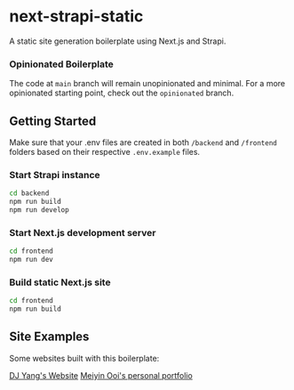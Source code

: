 # next-strapi-static

A static site generation boilerplate using Next.js and Strapi.

### Opinionated Boilerplate

The code at `main` branch will remain unopinionated and minimal. For a more opinionated starting point, check out the `opinionated` branch.

## Getting Started

Make sure that your .env files are created in both `/backend` and `/frontend` folders based on their respective `.env.example` files.

### Start Strapi instance

```bash
cd backend
npm run build
npm run develop
```

### Start Next.js development server

```bash
cd frontend
npm run dev
```

### Build static Next.js site

```bash
cd frontend
npm run build
```

## Site Examples

Some websites built with this boilerplate:

[DJ Yang's Website](https://djyang.netlify.app)
[Meiyin Ooi's personal portfolio](https://meiyin-pf.netlify.app)
